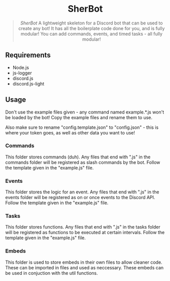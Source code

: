 <h1 align="center">SherBot</h1>
<blockquote align="center">
  <em>SherBot</em> A lightweight skeleton for a Discord bot that can be used to create any bot! It has all the boilerplate code done for you, and is fully modular! You can add commands, events, and timed tasks - all fully modular!
</blockquote>

<h2>
Requirements
</h2>
<ul>
  <li> Node.js </li>
  <li> js-logger </li>
  <li> discord.js </li>
  <li> discord.js-light </li>
</ul>

<h2>
Usage
</h2>
Don't use the example files given - any command named example.*.js won't be loaded by the bot! Copy the example files and rename them to use.

Also make sure to rename "config.template.json" to "config.json" - this is where your token goes, as well as other data you want to use!

<h3>
Commands
</h3>
This folder stores commands (duh). Any files that end with ".js" in the commands folder will be registered as slash commands by the bot. Follow the template given in the "example.js" file.

<h3>
Events
</h3>
This folder stores the logic for an event. Any files that end with ".js" in the events folder will be registered as on or once events to the Discord API. Follow the template given in the "example.js" file.

<h3>
Tasks
</h3>
This folder stores functions. Any files that end with ".js" in the tasks folder will be registered as functions to be executed at certain intervals. Follow the template given in the "example.js" file.

<h3>
Embeds
</h3>
This folder is used to store embeds in their own files to allow cleaner code. These can be imported in files and used as neccessary. These embeds can be used in conjuction with the util functions.
